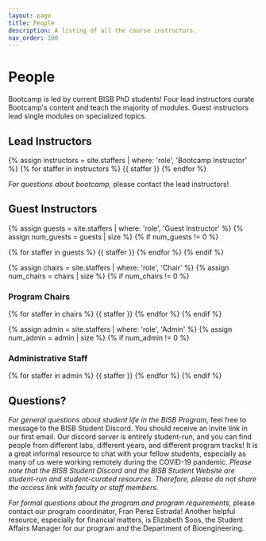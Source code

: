 ```yaml
---
layout: page
title: People
description: A listing of all the course instructors.
nav_order: 100
---
```


# People

Bootcamp is led by current BISB PhD students! Four lead instructors curate Bootcamp's content and teach the majority of modules. Guest instructors lead single modules on specialized topics.

## Lead Instructors

{% assign instructors = site.staffers | where: 'role', 'Bootcamp Instructor' %}
{% for staffer in instructors %}
{{ staffer }}
{% endfor %}

*For questions about bootcamp,* please contact the lead instructors!

## Guest Instructors

{% assign guests = site.staffers | where: 'role', 'Guest Instructor' %}
{% assign num_guests = guests | size %}
{% if num_guests != 0 %}

{% for staffer in guests %}
{{ staffer }}
{% endfor %}
{% endif %}

{% assign chairs = site.staffers | where: 'role', 'Chair' %}
{% assign num_chairs = chairs | size %}
{% if num_chairs != 0 %}

### Program Chairs

{% for staffer in chairs %}
{{ staffer }}
{% endfor %}
{% endif %}

{% assign admin = site.staffers | where: 'role', 'Admin' %}
{% assign num_admin = admin | size %}
{% if num_admin != 0 %}

### Administrative Staff

{% for staffer in admin %}
{{ staffer }}
{% endfor %}
{% endif %}

## Questions?


*For general questions about student life in the BISB Program,* feel free to message to the BISB Student Discord. You should receive an invite link in our first email. Our discord server is entirely student-run, and you can find people from different labs, different years, and different program tracks! It is a great informal resource to chat with your fellow students, especially as many of us were working remotely during the COVID-19 pandemic. *Please note that the BISB Student Discord and the BISB Student Website are student-run and student-curated resources. Therefore, please do not share the access link with faculty or staff members.*

*For formal questions about the program and program requirements,* please contact our program coordinator, Fran Perez Estrada! Another helpful resource, especially for financial matters, is Elizabeth Soos, the Student Affairs Manager for our program and the Department of Bioengineering.